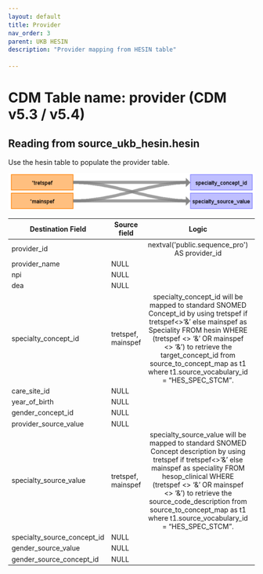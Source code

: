 ```yaml
---
layout: default
title: Provider
nav_order: 3
parent: UKB HESIN
description: "Provider mapping from HESIN table"

---
```


# CDM Table name: provider (CDM v5.3 / v5.4)

## Reading from source_ukb_hesin.hesin

Use the hesin table to populate the provider table. 

![](../images/image11.png)


| Destination Field | Source field | Logic | Comment field |
| --- | --- | :---: | --- |
| provider_id | | nextval('public.sequence_pro') AS provider_id| Autogenerate|
| provider_name | NULL |  |  |
| npi | NULL |  |  |
| dea |NULL  |  |  |
| specialty_concept_id | tretspef,<br>mainspef | specialty_concept_id will be mapped to standard SNOMED Concept_id by using tretspef if tretspef<>‘&’ else mainspef as Speciality FROM hesin WHERE (tretspef <> ‘&’ OR mainspef <> ‘&’) to retrieve the target_concept_id from source_to_concept_map as t1 where t1.source_vocabulary_id = “HES_SPEC_STCM”.||
| care_site_id | NULL| | |
| year_of_birth | NULL |  |  |
| gender_concept_id | NULL | |  |
| provider_source_value | NULL |  | |
| specialty_source_value | tretspef,<br>mainspef | specialty_source_value will be mapped to standard SNOMED Concept description by using tretspef if tretspef<>‘&’ else mainspef as speciality FROM hesop_clinical WHERE (tretspef <> ‘&’ OR mainspef <> ‘&’) to retrieve the source_code_description from source_to_concept_map as t1 where  t1.source_vocabulary_id = “HES_SPEC_STCM”.||
| specialty_source_concept_id |NULL  |  | |
| gender_source_value | NULL| |  |
| gender_source_concept_id | NULL |  | |